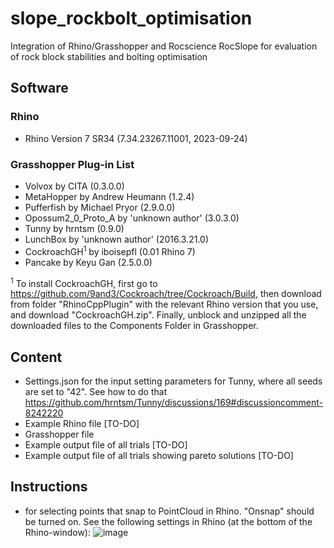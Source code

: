 # slope_rockbolt_optimisation
Integration of Rhino/Grasshopper and Rocscience RocSlope for evaluation of rock block stabilities and bolting optimisation

## Software
### Rhino
- Rhino Version 7 SR34 (7.34.23267.11001, 2023-09-24)


### Grasshopper Plug-in List
- Volvox                         by CITA (0.3.0.0)
- MetaHopper                     by Andrew Heumann (1.2.4)
- Pufferfish                     by Michael Pryor (2.9.0.0)
- Opossum2_0_Proto_A             by 'unknown author' (3.0.3.0)
- Tunny                          by hrntsm (0.9.0)
- LunchBox                       by 'unknown author' (2016.3.21.0)
- CockroachGH<sup>1</sup>                    by iboisepfl  (0.01 Rhino 7) 
- Pancake                        by Keyu Gan (2.5.0.0)

<sup>1</sup> To install CockroachGH, first go to https://github.com/9and3/Cockroach/tree/Cockroach/Build, then download from folder "RhinoCppPlugin" with the relevant Rhino version that you use, and download "CockroachGH.zip". Finally, unblock and unzipped all the downloaded files to the Components Folder in Grasshopper.

## Content
- Settings.json for the input setting parameters for Tunny, where all seeds are set to "42". See how to do that https://github.com/hrntsm/Tunny/discussions/169#discussioncomment-8242220
- Example Rhino file [TO-DO]
- Grasshopper file
- Example output file of all trials [TO-DO]
- Example output file of all trials showing pareto solutions [TO-DO]

## Instructions
- for selecting points that snap to PointCloud in Rhino. "Onsnap" should be turned on. See the following settings in Rhino (at the bottom of the Rhino-window):
![image](https://github.com/norwegian-geotechnical-institute/slope_rockbolt_optimisation/assets/74724769/bd528fdc-39b2-40a5-8694-d9a3464a53c4)
